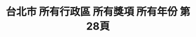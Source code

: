---
title: "台北市 所有行政區 所有獎項 所有年份 第28頁"
description: "台北市 所有行政區 所有獎項 所有年份 獲獎餐廳 第28頁"
keywords:
  - 美食競賽
  - 台灣美食
  - 美食精選
datePublished: "2025-06-30"
dateModified: "2025-07-07"
city: "台北市"
district: "所有行政區"
award: "所有獎項"
year: "所有年份"
page: 28
count: 257

restaurants:
  - name: "銘鄉豬高飯"
    city: "台北市"
    district: "中正區"
    address: "台北市中正區中華路二段311巷"
    phone: "0930840640"
    geo: "25.028710849274624, 121.50622132683642"
    link: "台北市/中正區/銘鄉豬高飯"
    google_map: "https://maps.app.goo.gl/hxjeQFv68PfFHZUL8"
    footinder: "https://footinder.com.tw/%E5%8F%B0%E5%8C%97%E5%B8%82%E4%B8%AD%E6%AD%A3%E5%8D%80/362047/"
    award:
    - name: "夜市王"
      year: "2024"
  - name: "禾甲蒸豆腐食堂"
    city: "台北市"
    district: "中正區"
    address: "台北市中正區中華路二段313巷18號"
    phone: "0223019448"
    geo: "25.02834367699148, 121.50644058142598"
    link: "台北市/中正區/禾甲蒸豆腐食堂"
    google_map: "https://maps.app.goo.gl/you287hw5x4W3qDh7"
    footinder: "https://footinder.com.tw/%e5%8f%b0%e5%8c%97%e5%b8%82%e4%b8%ad%e6%ad%a3%e5%8d%80/34738/"
    award:
    - name: "夜市王"
      year: "2024"
  - name: "英姐黑糖珍珠鮮奶"
    city: "台北市"
    district: "中正區"
    address: "台北市中正區中華路二段309巷22號"
    phone: "0932292995"
    geo: "25.02902115151182, 121.50623058529553"
    link: "台北市/中正區/英姐黑糖珍珠鮮奶"
    google_map: "https://maps.app.goo.gl/AAAc8axcVs1rQK7N9"
    footinder: "https://footinder.com.tw/%E5%8F%B0%E5%8C%97%E5%B8%82%E4%B8%AD%E6%AD%A3%E5%8D%80/16435/"
    award:
    - name: "夜市王"
      year: "2024"
  - name: "胖媽大塊牛肉麵"
    city: "台北市"
    district: "中正區"
    address: "台北市中正區中華路二段307巷5號"
    phone: "0223092988"
    geo: "25.028998622777774, 121.50540516290361"
    link: "台北市/中正區/胖媽大塊牛肉麵"
    google_map: "https://maps.app.goo.gl/9MVNXLPHVFG9DKNj7"
    footinder: "https://footinder.com.tw/%E5%8F%B0%E5%8C%97%E5%B8%82%E4%B8%AD%E6%AD%A3%E5%8D%80/52376/"
    award:
    - name: "夜市王"
      year: "2024"
  - name: "海王烤魚"
    city: "台北市"
    district: "中正區"
    address: "台北市中正區中華路二段315巷21號"
    phone: "0978205119"
    geo: "25.028401286776475, 121.50679166164532"
    link: "台北市/中正區/海王烤魚"
    google_map: "https://maps.app.goo.gl/Q537etAtw4w5cdYy8"
    footinder: "https://footinder.com.tw/%E5%8F%B0%E5%8C%97%E5%B8%82%E4%B8%AD%E6%AD%A3%E5%8D%80/362089/"
    award:
    - name: "夜市王"
      year: "2024"
  - name: "曉迪筒仔米糕"
    city: "台北市"
    district: "中正區"
    address: "台北市中正區中華路二段307巷22號"
    phone: "0935297218"
    geo: "25.029210300910854, 121.50608903140437"
    link: "台北市/中正區/曉迪筒仔米糕"
    google_map: "https://maps.app.goo.gl/BZHyCdAztxXTB8fs5"
    footinder: "https://footinder.com.tw/%E5%8F%B0%E5%8C%97%E5%B8%82%E4%B8%AD%E6%AD%A3%E5%8D%80/107379/"
    award:
    - name: "夜市王"
      year: "2024"
  - name: "饗咬好佳蚵嗲"
    city: "台北市"
    district: "中正區"
    address: "台北市中正區中華路二段315巷4弄"
    phone: "0223017039"
    geo: "25.028946816401444, 121.5062926490029"
    link: "台北市/中正區/饗咬好佳蚵嗲"
    google_map: "https://maps.app.goo.gl/bkPyU9uAjAtzuAof6"
    footinder: "https://footinder.com.tw/%e5%8f%b0%e5%8c%97%e5%b8%82%e4%b8%ad%e6%ad%a3%e5%8d%80/175422/"
    award:
    - name: "夜市王"
      year: "2024"
  - name: "捲捲村"
    city: "台北市"
    district: "中正區"
    address: "台北市中正區中華路二段313巷5弄20-1號"
    phone: "0909353520"
    geo: "25.028589285407115, 121.50651110086596"
    link: "台北市/中正區/捲捲村"
    google_map: "https://maps.app.goo.gl/bvqdDjeLCw3hrEZHA"
    footinder: "https://footinder.com.tw/%E5%8F%B0%E5%8C%97%E5%B8%82%E4%B8%AD%E6%AD%A3%E5%8D%80/119586/"
    award:
    - name: "夜市王"
      year: "2024"
  - name: "FUN SUN G"
    city: "台北市"
    district: "大同區"
    address: "台北市大同區寧夏夜市071號攤位"
    phone: "0988827326"
    geo: "25.05621670586894, 121.51545592782904"
    link: "台北市/大同區/FUN_SUN_G"
    google_map: "https://maps.app.goo.gl/qnCLBPTRvzPjwGy46"
    footinder: "https://footinder.com.tw/%E5%8F%B0%E5%8C%97%E5%B8%82%E5%A4%A7%E5%90%8C%E5%8D%80/129817/"
    award:
    - name: "夜市王"
      year: "2024"
---
